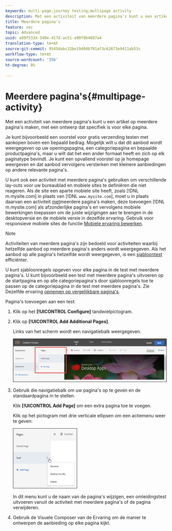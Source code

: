 ```yaml
---
keywords: multi-page;journey testing;multipage activity
description: Met een activiteit van meerdere pagina's kunt u een artikel op meerdere pagina's maken, met een ontwerp dat specifiek is voor elke pagina.
title: Meerdere pagina's
feature: vec
topic: Advanced
uuid: a89f5334-540e-417d-ac51-a90f8b4687a4
translation-type: tm+mt
source-git-commit: 95450abc32be19d04b791af3c62673e9411ab53c
workflow-type: tm+mt
source-wordcount: '356'
ht-degree: 0%

---
```



# Meerdere pagina&#39;s{#multipage-activity}

Met een activiteit van meerdere pagina&#39;s kunt u een artikel op meerdere pagina&#39;s maken, met een ontwerp dat specifiek is voor elke pagina.

Je kunt bijvoorbeeld een voorstel voor gratis verzending testen met aankopen boven een bepaald bedrag. Mogelijk wilt u dat dit aanbod wordt weergegeven op uw openingspagina, een categoriepagina en bepaalde productpagina&#39;s, maar u wilt dat het een ander formaat heeft en zich op elk paginatype bevindt. Je kunt een opvallend voorstel op je homepage weergeven en dat aanbod vervolgens versterken met kleinere aanbiedingen op andere relevante pagina&#39;s.

U kunt ook een activiteit met meerdere pagina&#39;s gebruiken om verschillende lay-outs voor uw bureaublad en mobiele sites te definiëren die niet reageren. Als de site een aparte mobiele site heeft, zoals [!DNL m.mysite.com] in plaats van [!DNL `www.mysite.com`], moet u in plaats daarvan een activiteit [met](/help/c-experiences/c-visual-experience-composer/multipage-activity.md#concept_277E096063E14813AC5D8EDFA1D2ED48)meerdere pagina&#39;s maken, deze toevoegen [!DNL m.mysite.com] als afzonderlijke pagina&#39;s en vervolgens mobiele bewerkingen toepassen om de juiste wijzigingen aan te brengen in de desktopversie en de mobiele versie in dezelfde ervaring. Gebruik voor responsieve mobiele sites de functie [Mobiele ervaring bewerken](/help/c-experiences/c-visual-experience-composer/mobile-viewports.md#concept_8E45527C4ABC41D59AA3553BEDC76FA5).

>[!NOTE]
>
>Activiteiten van meerdere pagina&#39;s zijn bedoeld voor activiteiten waarbij hetzelfde aanbod op meerdere pagina&#39;s anders wordt weergegeven. Als het aanbod op alle pagina&#39;s hetzelfde wordt weergegeven, is een [sjabloontest](/help/c-experiences/c-visual-experience-composer/temtest.md#task_2539D51A18044F82B0D9895636546781) efficiënter.

U kunt sjabloonregels opgeven voor elke pagina in de test met meerdere pagina&#39;s. U kunt bijvoorbeeld een test met meerdere pagina&#39;s uitvoeren op de startpagina en op alle categoriepagina&#39;s door sjabloonregels toe te passen op de categoriepagina in de test met meerdere pagina&#39;s. Zie Dezelfde ervaring [opnemen op vergelijkbare pagina&#39;s](/help/c-experiences/c-visual-experience-composer/temtest.md#task_2539D51A18044F82B0D9895636546781).

Pagina&#39;s toevoegen aan een test:

1. Klik op het **[!UICONTROL Configure]** tandwielpictogram.
1. Klik op **[!UICONTROL Add Additional Pages]**.

   Links van het scherm wordt een navigatiebalk weergegeven.

   ![](assets/multipage_nav.png)

1. Gebruik die navigatiebalk om uw pagina&#39;s op te geven en de standaardpagina in te stellen.

   Klik **[!UICONTROL Add Page]** om een extra pagina toe te voegen.

   Klik op het pictogram met drie verticale ellipsen om een actiemenu weer te geven:

   ![](assets/multipage_menu.png)

   In dit menu kunt u de naam van de pagina&#39;s wijzigen, een omleidingstest uitvoeren vanuit de activiteit met meerdere pagina&#39;s of de pagina verwijderen.

1. Gebruik de Visuele Composer van de Ervaring om de manier te ontwerpen de aanbieding op elke pagina kijkt.

